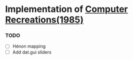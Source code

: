 # Implementation of [Computer Recreations(1985)](http://dx.doi.org/10.1038/scientificamerican0885-16)

### TODO
- [ ] Hénon mapping
- [ ] Add dat.gui sliders
